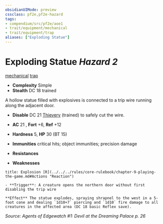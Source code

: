 ```yaml
---
obsidianUIMode: preview
cssclass: pf2e,pf2e-hazard
tags:
- compendium/src/pf2e/aoe1
- trait/equipment/mechanical
- trait/equipment/trap
aliases: ["Exploding Statue"]
---
```

# Exploding Statue *Hazard 2*  
[mechanical](mechanical.md)  [trap](trap.md)  

- **Complexity** Simple
- **Stealth** DC 18 trained  

A hollow statue filled with explosives is connected to a trip wire running along the adjacent door.

- **Disable** DC 21 [Thievery](../../skills.md#Thievery) (trained) to safely cut the wire.  

- **AC** 21 , **Fort** +6, **Ref** +12
- **Hardness** 5, **HP** 30 (BT 15)
- **Immunities** critical hits; object immunities; precision damage
- **Resistances** 
- **Weaknesses** 
     
```ad-embed-ability
title: Explosion [R](../../../rules/core-rulebook/chapter-9-playing-the-game.md#Actions "Reaction")

- **Trigger**: A creature opens the northern door without first disabling the trip wire

**Effect** The statue explodes, spraying shrapnel to the west in a 5-foot cone and dealing `1d10+7` piercing and `1d10` fire damage to all creatures in the affected area (DC 18 basic Reflex save).
```

*Source: Agents of Edgewatch #1: Devil at the Dreaming Palace p. 26*
